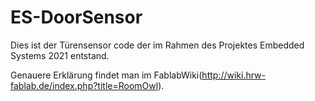 # ES-DoorSensor
Dies ist der Türensensor code der im Rahmen des Projektes Embedded Systems 2021 entstand.

Genauere Erklärung findet man im FablabWiki(http://wiki.hrw-fablab.de/index.php?title=RoomOwl).
